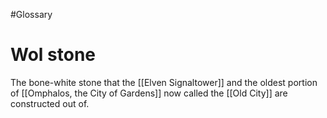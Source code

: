 #Glossary 
# Wol stone

The bone-white stone that the [[Elven Signaltower]] and the oldest portion of [[Omphalos, the City of Gardens]] now called the [[Old City]] are constructed out of.